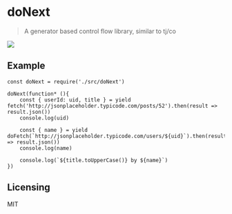 # doNext
> A generator based control flow library, similar to tj/co

 ![](https://travis-ci.org/tuxrace/doNext.svg?branch=master)

## Example
    
    const doNext = require('./src/doNext')

    doNext(function* (){  
        const { userId: uid, title } = yield fetch('http://jsonplaceholder.typicode.com/posts/52').then(result => result.json())
        console.log(uid)
        
        const { name } = yield doFetch(`http://jsonplaceholder.typicode.com/users/${uid}`).then(result => result.json())
        console.log(name)  
        
        console.log(`${title.toUpperCase()} by ${name}`)
    })

## Licensing

  MIT